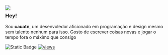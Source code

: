 
<img align="left" src="https://orhun.dev/img/crow.png">

### Hey!

Sou **cauatn**, um desenvoledor aficionado em programação e design mesmo sem talento nenhum para isso. Gosto de escrever coisas novas e jogar o tempo fora o máximo que consigo

![Static Badge](https://img.shields.io/badge/personal%20website-purple?link=https%3A%2F%2Fcauatn.vercel.app%2F)  [![views](https://komarev.com/ghpvc/?username=Cauatn&style=flat&color=313131&label=views&abbreviated=true)](https://github.com/Cauatn)
